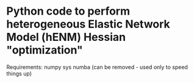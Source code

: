 # Python code to perform heterogeneous Elastic Network Model (hENM) Hessian "optimization"

Requirements:
numpy
sys
numba (can be removed - used only to speed things up)

